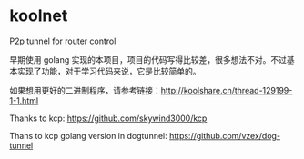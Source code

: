 # koolnet
P2p tunnel for router control

早期使用 golang 实现的本项目，项目的代码写得比较差，很多想法不对。不过基本实现了功能，对于学习代码来说，它是比较简单的。

如果想用更好的二进制程序，请参考链接：http://koolshare.cn/thread-129199-1-1.html

Thanks to kcp: https://github.com/skywind3000/kcp

Thans to kcp golang version in dogtunnel: https://github.com/vzex/dog-tunnel
